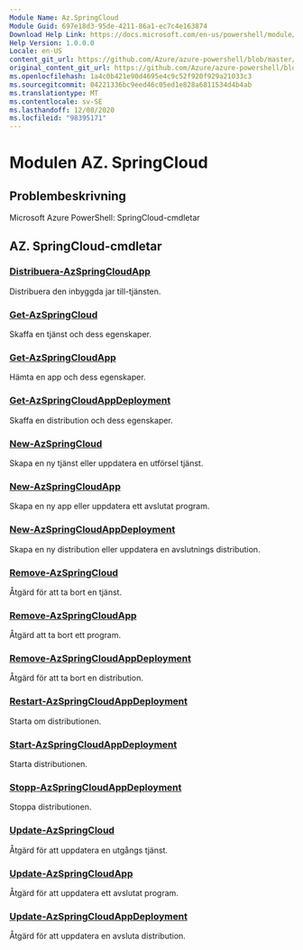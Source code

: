 ```yaml
---
Module Name: Az.SpringCloud
Module Guid: 697e18d3-95de-4211-86a1-ec7c4e163874
Download Help Link: https://docs.microsoft.com/en-us/powershell/module/az.springcloud
Help Version: 1.0.0.0
Locale: en-US
content_git_url: https://github.com/Azure/azure-powershell/blob/master/src/SpringCloud/help/Az.SpringCloud.md
original_content_git_url: https://github.com/Azure/azure-powershell/blob/master/src/SpringCloud/help/Az.SpringCloud.md
ms.openlocfilehash: 1a4c0b421e90d4695e4c9c52f920f929a21033c3
ms.sourcegitcommit: 04221336bc9eed46c05ed1e828a6811534d4b4ab
ms.translationtype: MT
ms.contentlocale: sv-SE
ms.lasthandoff: 12/08/2020
ms.locfileid: "98395171"
---
```

# Modulen AZ. SpringCloud
## Problembeskrivning
Microsoft Azure PowerShell: SpringCloud-cmdletar

## AZ. SpringCloud-cmdletar
### [Distribuera-AzSpringCloudApp](Deploy-AzSpringCloudApp.md)
Distribuera den inbyggda jar till-tjänsten.

### [Get-AzSpringCloud](Get-AzSpringCloud.md)
Skaffa en tjänst och dess egenskaper.

### [Get-AzSpringCloudApp](Get-AzSpringCloudApp.md)
Hämta en app och dess egenskaper.

### [Get-AzSpringCloudAppDeployment](Get-AzSpringCloudAppDeployment.md)
Skaffa en distribution och dess egenskaper.

### [New-AzSpringCloud](New-AzSpringCloud.md)
Skapa en ny tjänst eller uppdatera en utförsel tjänst.

### [New-AzSpringCloudApp](New-AzSpringCloudApp.md)
Skapa en ny app eller uppdatera ett avslutat program.

### [New-AzSpringCloudAppDeployment](New-AzSpringCloudAppDeployment.md)
Skapa en ny distribution eller uppdatera en avslutnings distribution.

### [Remove-AzSpringCloud](Remove-AzSpringCloud.md)
Åtgärd för att ta bort en tjänst.

### [Remove-AzSpringCloudApp](Remove-AzSpringCloudApp.md)
Åtgärd att ta bort ett program.

### [Remove-AzSpringCloudAppDeployment](Remove-AzSpringCloudAppDeployment.md)
Åtgärd för att ta bort en distribution.

### [Restart-AzSpringCloudAppDeployment](Restart-AzSpringCloudAppDeployment.md)
Starta om distributionen.

### [Start-AzSpringCloudAppDeployment](Start-AzSpringCloudAppDeployment.md)
Starta distributionen.

### [Stopp-AzSpringCloudAppDeployment](Stop-AzSpringCloudAppDeployment.md)
Stoppa distributionen.

### [Update-AzSpringCloud](Update-AzSpringCloud.md)
Åtgärd för att uppdatera en utgångs tjänst.

### [Update-AzSpringCloudApp](Update-AzSpringCloudApp.md)
Åtgärd för att uppdatera ett avslutat program.

### [Update-AzSpringCloudAppDeployment](Update-AzSpringCloudAppDeployment.md)
Åtgärd för att uppdatera en avsluta distribution.

